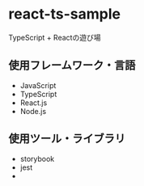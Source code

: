 # react-ts-sample
TypeScript + Reactの遊び場

## 使用フレームワーク・言語
- JavaScript
- TypeScript
- React.js
- Node.js

## 使用ツール・ライブラリ
- storybook
- jest
- 